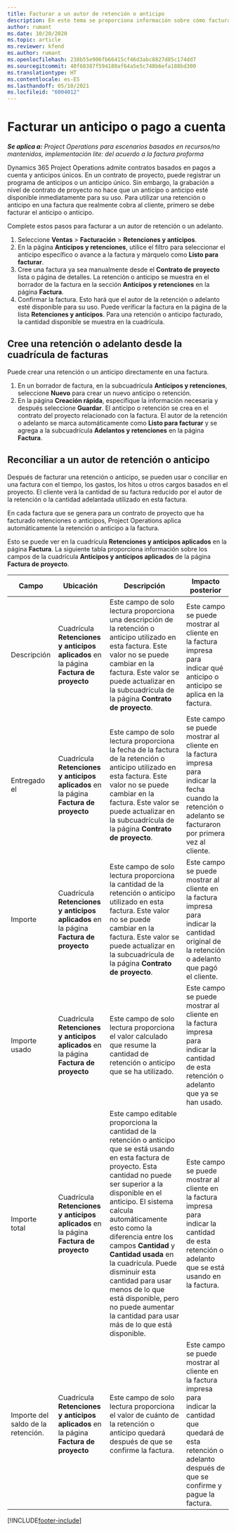 ```yaml
---
title: Facturar a un autor de retención o anticipo
description: En este tema se proporciona información sobre cómo facturar a un autor de la retención o anticipo en Project Operations.
author: rumant
ms.date: 10/20/2020
ms.topic: article
ms.reviewer: kfend
ms.author: rumant
ms.openlocfilehash: 238b55e906fb66415cf46d3abc8827d85c174dd7
ms.sourcegitcommit: 40f68387f594180af64a5e5c748b6efa188bd300
ms.translationtype: HT
ms.contentlocale: es-ES
ms.lasthandoff: 05/10/2021
ms.locfileid: "6004012"
---
```

# <a name="invoice-a-retainer-or-an-advance"></a>Facturar un anticipo o pago a cuenta

_**Se aplica a:** Project Operations para escenarios basados en recursos/no mantenidos, implementación lite: del acuerdo a la factura proforma_

Dynamics 365 Project Operations admite contratos basados en pagos a cuenta y anticipos únicos. En un contrato de proyecto, puede registrar un programa de anticipos o un anticipo único. Sin embargo, la grabación a nivel de contrato de proyecto no hace que un anticipo o anticipo esté disponible inmediatamente para su uso. Para utilizar una retención o anticipo en una factura que realmente cobra al cliente, primero se debe facturar el anticipo o anticipo.

Complete estos pasos para facturar a un autor de retención o un adelanto.

1. Seleccione **Ventas** > **Facturación** > **Retenciones y anticipos**. 
2. En la página **Anticipos y retenciones**, utilice el filtro para seleccionar el anticipo específico o avance a la factura y márquelo como **Listo para facturar**.
3. Cree una factura ya sea manualmente desde el **Contrato de proyecto** lista o página de detalles. La retención o anticipo se muestra en el borrador de la factura en la sección **Anticipos y retenciones** en la página **Factura**.
4. Confirmar la factura. Esto hará que el autor de la retención o adelanto esté disponible para su uso. Puede verificar la factura en la página de la lista **Retenciones y anticipos**. Para una retención o anticipo facturado, la cantidad disponible se muestra en la cuadrícula.

## <a name="create-a-retainer-or-advance-from-the-invoice-grid"></a>Cree una retención o adelanto desde la cuadrícula de facturas

Puede crear una retención o un anticipo directamente en una factura.

1. En un borrador de factura, en la subcuadrícula **Anticipos y retenciones**, seleccione **Nuevo** para crear un nuevo anticipo o retención. 
2. En la página **Creación rápida**, especifique la información necesaria y después seleccione **Guardar**. El anticipo o retención se crea en el contrato del proyecto relacionado con la factura. El autor de la retención o adelanto se marca automáticamente como **Listo para facturar** y se agrega a la subcuadrícula **Adelantos y retenciones** en la página **Factura**.

## <a name="reconcile-an-invoiced-retainer-or-advance"></a>Reconciliar a un autor de retención o anticipo

Después de facturar una retención o anticipo, se pueden usar o conciliar en una factura con el tiempo, los gastos, los hitos u otros cargos basados en el proyecto. El cliente verá la cantidad de su factura reducido por el autor de la retención o la cantidad adelantada utilizado en esta factura.

En cada factura que se genera para un contrato de proyecto que ha facturado retenciones o anticipos, Project Operations aplica automáticamente la retención o anticipo a la factura.

Esto se puede ver en la cuadrícula **Retenciones y anticipos aplicados** en la página **Factura**. La siguiente tabla proporciona información sobre los campos de la cuadrícula **Anticipos y anticipos aplicados** de la página **Factura de proyecto**.

| Campo | Ubicación | Descripción | Impacto posterior |
| --- | --- | --- | --- |
| Descripción | Cuadrícula **Retenciones y anticipos aplicados** en la página **Factura de proyecto** |Este campo de solo lectura proporciona una descripción de la retención o anticipo utilizado en esta factura. Este valor no se puede cambiar en la factura. Este valor se puede actualizar en la subcuadrícula de la página **Contrato de proyecto**. | Este campo se puede mostrar al cliente en la factura impresa para indicar qué anticipo o anticipo se aplica en la factura. |
| Entregado el | Cuadrícula **Retenciones y anticipos aplicados** en la página **Factura de proyecto**  | Este campo de solo lectura proporciona la fecha de la factura de la retención o anticipo utilizado en esta factura. Este valor no se puede cambiar en la factura. Este valor se puede actualizar en la subcuadrícula de la página **Contrato de proyecto**. | Este campo se puede mostrar al cliente en la factura impresa para indicar la fecha cuando la retención o adelanto se facturaron por primera vez al cliente. |
| Importe | Cuadrícula **Retenciones y anticipos aplicados** en la página **Factura de proyecto**  | Este campo de solo lectura proporciona la cantidad de la retención o anticipo utilizado en esta factura. Este valor no se puede cambiar en la factura. Este valor se puede actualizar en la subcuadrícula de la página **Contrato de proyecto**. | Este campo se puede mostrar al cliente en la factura impresa para indicar la cantidad original de la retención o adelanto que pagó el cliente. |
| Importe usado | Cuadrícula **Retenciones y anticipos aplicados** en la página **Factura de proyecto**  | Este campo de solo lectura proporciona el valor calculado que resume la cantidad de retención o anticipo que se ha utilizado. | Este campo se puede mostrar al cliente en la factura impresa para indicar la cantidad de esta retención o adelanto que ya se han usado. |
| Importe total | Cuadrícula **Retenciones y anticipos aplicados** en la página **Factura de proyecto**  | Este campo editable proporciona la cantidad de la retención o anticipo que se está usando en esta factura de proyecto. Esta cantidad no puede ser superior a la disponible en el anticipo. El sistema calcula automáticamente esto como la diferencia entre los campos **Cantidad** y **Cantidad usada** en la cuadrícula. Puede disminuir esta cantidad para usar menos de lo que está disponible, pero no puede aumentar la cantidad para usar más de lo que está disponible. | Este campo se puede mostrar al cliente en la factura impresa para indicar la cantidad de esta retención o adelanto que se está usando en la factura. |
| Importe del saldo de la retención. | Cuadrícula **Retenciones y anticipos aplicados** en la página **Factura de proyecto**  | Este campo de solo lectura proporciona el valor de cuánto de la retención o anticipo quedará después de que se confirme la factura. | Este campo se puede mostrar al cliente en la factura impresa para indicar la cantidad que quedará de esta retención o adelanto después de que se confirme y pague la factura. |


[!INCLUDE[footer-include](../../includes/footer-banner.md)]